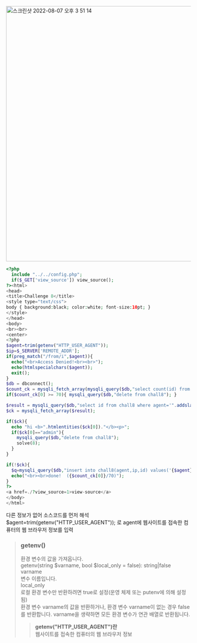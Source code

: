 <img width="695" alt="스크린샷 2022-08-07 오후 3 51 14" src="https://user-images.githubusercontent.com/38747893/183278939-bae5364d-6e0a-48cc-a3d0-dca200d587ca.png">


~~~php
<?php
  include "../../config.php";
  if($_GET['view_source']) view_source();
?><html>
<head>
<title>Challenge 8</title>
<style type="text/css">
body { background:black; color:white; font-size:10pt; }
</style>
</head>
<body>
<br><br>
<center>
<?php
$agent=trim(getenv("HTTP_USER_AGENT"));
$ip=$_SERVER['REMOTE_ADDR'];
if(preg_match("/from/i",$agent)){
  echo("<br>Access Denied!<br><br>");
  echo(htmlspecialchars($agent));
  exit();
}
$db = dbconnect();
$count_ck = mysqli_fetch_array(mysqli_query($db,"select count(id) from chall8"));
if($count_ck[0] >= 70){ mysqli_query($db,"delete from chall8"); }

$result = mysqli_query($db,"select id from chall8 where agent='".addslashes($_SERVER['HTTP_USER_AGENT'])."'");
$ck = mysqli_fetch_array($result);

if($ck){
  echo "hi <b>".htmlentities($ck[0])."</b><p>";
  if($ck[0]=="admin"){
    mysqli_query($db,"delete from chall8");
    solve(8);
  }
}

if(!$ck){
  $q=mysqli_query($db,"insert into chall8(agent,ip,id) values('{$agent}','{$ip}','guest')") or die("query error");
  echo("<br><br>done!  ({$count_ck[0]}/70)");
}
?>
<a href=./?view_source=1>view-source</a>
</body>
</html>
~~~


다른 정보가 없어 소스코드를 먼저 해석
<br/>
$agent=trim(getenv("HTTP_USER_AGENT")); 로 agent에 웹사이트를 접속한 컴퓨터의 웹 브라우저 정보를 입력
<br/>




>### getenv()
>환경 변수의 값을 가져옵니다.<br/>
>getenv(string $varname, bool $local_only = false): string|false<br/>
>varname<br/>
>변수 이름입니다.<br/>
>local_only<br/>
>로컬 환경 변수만 반환하려면 true로 설정(운영 체제 또는 putenv에 의해 설정됨)<br/>
>환경 변수 varname의 값을 반환하거나, 환경 변수 varname이 없는 경우 false를 반환합니다. varname을 생략하면 모든 환경 변수가 연관 배열로 반환됩니다.<br/>
>>**getenv("HTTP_USER_AGENT")란**<br/>
>>웹사이트를 접속한 컴퓨터의 웹 브라우저 정보<br/>

